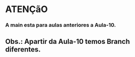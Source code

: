 # ATENÇãO
### A main esta para aulas anteriores a Aula-10.
## Obs.: Apartir da Aula-10 temos Branch diferentes.
